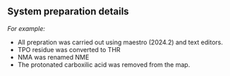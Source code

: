 ## System preparation details

_For example:_

* All prepration was carried out using maestro (2024.2) and text editors.
* TPO residue was converted to THR
* NMA was renamed NME
* The protonated carboxilic acid was removed from the map.
